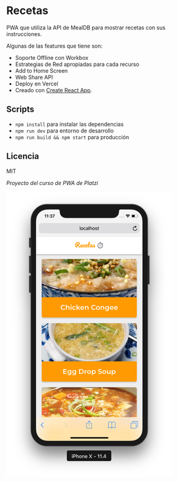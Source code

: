 # Recetas

PWA que utiliza la API de MealDB para mostrar recetas con sus instrucciones.

Algunas de las features que tiene son:

* Soporte Offline con Workbox
* Estrategias de Red apropiadas para cada recurso
* Add to Home Screen
* Web Share API
* Deploy en Vercel
* Creado con [Create React App](https://github.com/facebookincubator/create-react-app).

## Scripts

* `npm install` para instalar las dependencias
* `npm run dev` para entorno de desarrollo
* `npm run build && npm start` para producción

## Licencia

MIT

*Proyecto del curso de PWA de Platzi*

![Captura de Recetas](.readme-static/captura.png)